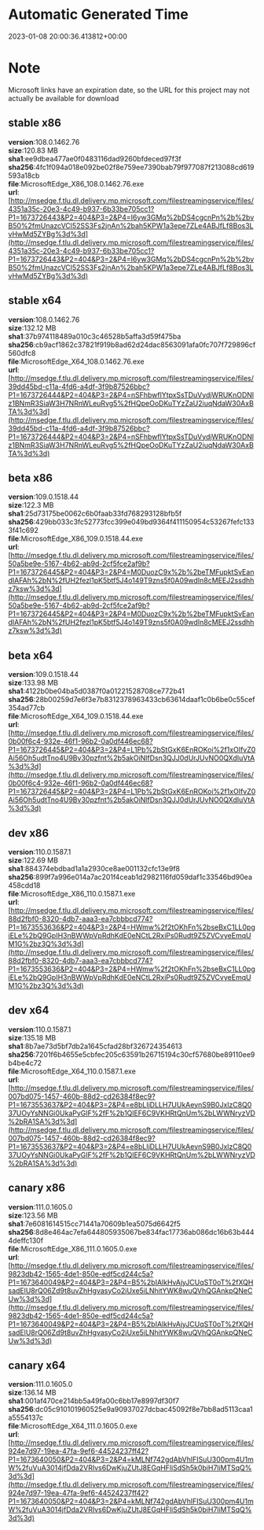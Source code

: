 # Automatic Generated Time
2023-01-08 20:00:36.413812+00:00

# Note
Microsoft links have an expiration date, so the URL for this project may not actually be available for download

## stable x86
**version**:108.0.1462.76  
**size**:120.83 MB  
**sha1**:ee9dbea477ae0f0483116dad9260bfdeced97f3f  
**sha256**:4fc1f094a018e092be02f8e759ee7390bab79f977087f213088cd619593a18cb  
**file**:MicrosoftEdge_X86_108.0.1462.76.exe  
**url**:[http://msedge.f.tlu.dl.delivery.mp.microsoft.com/filestreamingservice/files/4351a35c-20e3-4c49-b937-6b33be705cc1?P1=1673726443&P2=404&P3=2&P4=I6yw3GMq%2bDS4cgcnPn%2b%2bvB50%2fmUnazcVCl52SS3Fs2jnAn%2bah5KPW1a3epe7ZLe4ABJfLf8Bos3LvHwMd5ZYBg%3d%3d](http://msedge.f.tlu.dl.delivery.mp.microsoft.com/filestreamingservice/files/4351a35c-20e3-4c49-b937-6b33be705cc1?P1=1673726443&P2=404&P3=2&P4=I6yw3GMq%2bDS4cgcnPn%2b%2bvB50%2fmUnazcVCl52SS3Fs2jnAn%2bah5KPW1a3epe7ZLe4ABJfLf8Bos3LvHwMd5ZYBg%3d%3d)  

## stable x64
**version**:108.0.1462.76  
**size**:132.12 MB  
**sha1**:37b974118489a010c3c46528b5affa3d59f475ba  
**sha256**:cb9acf1862c37821f919b8ad62d24dac8563091afa0fc707f729896cf560dfc8  
**file**:MicrosoftEdge_X64_108.0.1462.76.exe  
**url**:[http://msedge.f.tlu.dl.delivery.mp.microsoft.com/filestreamingservice/files/39dd45bd-c11a-4fd6-a4df-3f9b87526bbc?P1=1673726444&P2=404&P3=2&P4=nSFhbwflYtpxSsTDuVydjWRUKnODNlz1BNmR3SiaW3H7NRnWLeuRvg5%2fHQpeOoDKuTYzZaU2iuqNdaW30AxBTA%3d%3d](http://msedge.f.tlu.dl.delivery.mp.microsoft.com/filestreamingservice/files/39dd45bd-c11a-4fd6-a4df-3f9b87526bbc?P1=1673726444&P2=404&P3=2&P4=nSFhbwflYtpxSsTDuVydjWRUKnODNlz1BNmR3SiaW3H7NRnWLeuRvg5%2fHQpeOoDKuTYzZaU2iuqNdaW30AxBTA%3d%3d)  

## beta x86
**version**:109.0.1518.44  
**size**:122.3 MB  
**sha1**:25d73175be0062c6b0faab33fd768293128bfb5f  
**sha256**:429bb033c3fc52773fcc399e049bd9364f411150954c53267fefc1333f41c692  
**file**:MicrosoftEdge_X86_109.0.1518.44.exe  
**url**:[http://msedge.f.tlu.dl.delivery.mp.microsoft.com/filestreamingservice/files/50a5be9e-5167-4b62-ab9d-2cf5fce2af9b?P1=1673726445&P2=404&P3=2&P4=M0DuozC9x%2b%2beTMFupktSvEandIAFAh%2bN%2fUH2fezl1pK5btf5J4o149T9zns5f0A09wdIn8cMEEJ2ssdhhz7ksw%3d%3d](http://msedge.f.tlu.dl.delivery.mp.microsoft.com/filestreamingservice/files/50a5be9e-5167-4b62-ab9d-2cf5fce2af9b?P1=1673726445&P2=404&P3=2&P4=M0DuozC9x%2b%2beTMFupktSvEandIAFAh%2bN%2fUH2fezl1pK5btf5J4o149T9zns5f0A09wdIn8cMEEJ2ssdhhz7ksw%3d%3d)  

## beta x64
**version**:109.0.1518.44  
**size**:133.98 MB  
**sha1**:4122b0be04ba5d0387f0a01221528708ce772b41  
**sha256**:28b00259d7e6f3e7b8312378963433cb63614daaf1c0b6be0c55cef354ad77cb  
**file**:MicrosoftEdge_X64_109.0.1518.44.exe  
**url**:[http://msedge.f.tlu.dl.delivery.mp.microsoft.com/filestreamingservice/files/0b00f6c4-932e-46f1-96b2-0a0df446ec68?P1=1673726445&P2=404&P3=2&P4=L1Pb%2bStGxK6EnROKoi%2f1xOIfvZ0Ai56Oh5udtTno4U9Bv30pzfnt%2b5akOiNlfDsn3QJJ0dUrJUvNO0QXdIuVtA%3d%3d](http://msedge.f.tlu.dl.delivery.mp.microsoft.com/filestreamingservice/files/0b00f6c4-932e-46f1-96b2-0a0df446ec68?P1=1673726445&P2=404&P3=2&P4=L1Pb%2bStGxK6EnROKoi%2f1xOIfvZ0Ai56Oh5udtTno4U9Bv30pzfnt%2b5akOiNlfDsn3QJJ0dUrJUvNO0QXdIuVtA%3d%3d)  

## dev x86
**version**:110.0.1587.1  
**size**:122.69 MB  
**sha1**:884374ebdbad1a1a2930ce8ae001132cfc13e9f8  
**sha256**:899f7a996e014a7ac201f4ceab1d2982116fd059daf1c33546bd90ea458cdd18  
**file**:MicrosoftEdge_X86_110.0.1587.1.exe  
**url**:[http://msedge.f.tlu.dl.delivery.mp.microsoft.com/filestreamingservice/files/88d2fbf0-8320-4db7-aaa3-ea7cbbbcd774?P1=1673553636&P2=404&P3=2&P4=HWmw%2f2tOKhFn%2bseBxC1LL0pgiELe%2bQ9GpIH3nBWWpVpRdhKdE0eNCtL2RxiPs0Rudt9Z5ZVCvyeEmqUM1G%2bz3Q%3d%3d](http://msedge.f.tlu.dl.delivery.mp.microsoft.com/filestreamingservice/files/88d2fbf0-8320-4db7-aaa3-ea7cbbbcd774?P1=1673553636&P2=404&P3=2&P4=HWmw%2f2tOKhFn%2bseBxC1LL0pgiELe%2bQ9GpIH3nBWWpVpRdhKdE0eNCtL2RxiPs0Rudt9Z5ZVCvyeEmqUM1G%2bz3Q%3d%3d)  

## dev x64
**version**:110.0.1587.1  
**size**:135.18 MB  
**sha1**:8b7ae73d5bf7db2a1645cfad28bf326724354613  
**sha256**:7201f6b4655e5cbfec205c63591b26715194c30cf57680be89110ee9b4be4c72  
**file**:MicrosoftEdge_X64_110.0.1587.1.exe  
**url**:[http://msedge.f.tlu.dl.delivery.mp.microsoft.com/filestreamingservice/files/007bd075-1457-460b-88d2-cd26384f8ec9?P1=1673553637&P2=404&P3=2&P4=e8bLIjDLLH7UUkAeynS9B0JxlzC8Q037UOyYsNNGi0UkaPyGIF%2fF%2b1QlEF6C9VKHRtQnUm%2bLWWNryzVD%2bRA1SA%3d%3d](http://msedge.f.tlu.dl.delivery.mp.microsoft.com/filestreamingservice/files/007bd075-1457-460b-88d2-cd26384f8ec9?P1=1673553637&P2=404&P3=2&P4=e8bLIjDLLH7UUkAeynS9B0JxlzC8Q037UOyYsNNGi0UkaPyGIF%2fF%2b1QlEF6C9VKHRtQnUm%2bLWWNryzVD%2bRA1SA%3d%3d)  

## canary x86
**version**:111.0.1605.0  
**size**:123.56 MB  
**sha1**:7e6081614515cc71441a70609b1ea5075d6642f5  
**sha256**:8d8e464ac7efa644805935067be834fac17736ab086dc16b63b4444deffc130f  
**file**:MicrosoftEdge_X86_111.0.1605.0.exe  
**url**:[http://msedge.f.tlu.dl.delivery.mp.microsoft.com/filestreamingservice/files/9823db42-1565-4de1-850e-edf5cd244c5a?P1=1673640049&P2=404&P3=2&P4=B5%2bIAlkHvAjyJCUqST0oT%2fXQHsadElU8rQ06Zd9t8uvZhHgvasyCo2iUxe5iLNhitYWK8wuQVhQGAnkpQNeCUw%3d%3d](http://msedge.f.tlu.dl.delivery.mp.microsoft.com/filestreamingservice/files/9823db42-1565-4de1-850e-edf5cd244c5a?P1=1673640049&P2=404&P3=2&P4=B5%2bIAlkHvAjyJCUqST0oT%2fXQHsadElU8rQ06Zd9t8uvZhHgvasyCo2iUxe5iLNhitYWK8wuQVhQGAnkpQNeCUw%3d%3d)  

## canary x64
**version**:111.0.1605.0  
**size**:136.14 MB  
**sha1**:001af470ce214bb5a49fa00c6bb17e8997df30f7  
**sha256**:dc05c910101960525e9a90937027dcbac45092f8e7bb8ad5113caa1a5554137c  
**file**:MicrosoftEdge_X64_111.0.1605.0.exe  
**url**:[http://msedge.f.tlu.dl.delivery.mp.microsoft.com/filestreamingservice/files/924e7d97-19ea-47fa-9ef6-44524237ff42?P1=1673640050&P2=404&P3=2&P4=kMLNf742gdAbVhlFISuU300pm4U1mW%2fuVuA3014jfDda2VRIvs6DwKjuZUtJ8EGqHFliSdSh5k0biH7liMTSqQ%3d%3d](http://msedge.f.tlu.dl.delivery.mp.microsoft.com/filestreamingservice/files/924e7d97-19ea-47fa-9ef6-44524237ff42?P1=1673640050&P2=404&P3=2&P4=kMLNf742gdAbVhlFISuU300pm4U1mW%2fuVuA3014jfDda2VRIvs6DwKjuZUtJ8EGqHFliSdSh5k0biH7liMTSqQ%3d%3d)  

